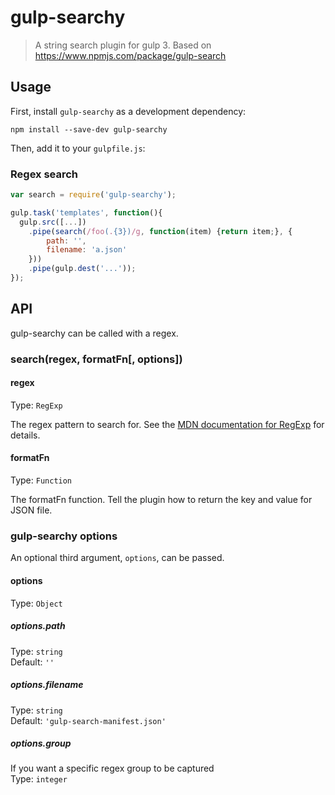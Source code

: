 # gulp-searchy
> A string search plugin for gulp 3. Based on https://www.npmjs.com/package/gulp-search

## Usage

First, install `gulp-searchy` as a development dependency:

```shell
npm install --save-dev gulp-searchy
```

Then, add it to your `gulpfile.js`:

### Regex search
```javascript
var search = require('gulp-searchy');

gulp.task('templates', function(){
  gulp.src([...])
    .pipe(search(/foo(.{3})/g, function(item) {return item;}, {
    	path: '',
    	filename: 'a.json'
    }))
    .pipe(gulp.dest('...'));
});
```


## API

gulp-searchy can be called with a regex.

### search(regex, formatFn[, options])

#### regex
Type: `RegExp`

The regex pattern to search for. See the [MDN documentation for RegExp] for details.

#### formatFn
Type:  `Function`

The formatFn function. Tell the plugin how to return the key and value for JSON file.

### gulp-searchy options

An optional third argument, `options`, can be passed.

#### options
Type: `Object`

##### options.path
Type: `string`  
Default: `''`

##### options.filename
Type: `string`  
Default: `'gulp-search-manifest.json'`

##### options.group
If you want a specific regex group to be captured  
Type: `integer`



[MDN documentation for RegExp]: https://developer.mozilla.org/en-US/docs/Web/JavaScript/Reference/Global_Objects/RegExp
